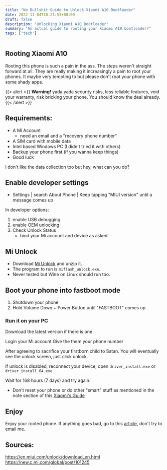 ```yaml
---
title: "No Bullshit Guide to Unlock Xiaomi A10 Bootloader"
date: 2022-11-04T10:21:53+08:00
draft: false
description: "Unlocking Xiaomi A10 Bootloader"
summary: "An actual guide to rooting your Xiaomi A10 bootloader?"
tags: ['tech']
---
```


## Rooting Xiaomi A10

Rooting this phone is such a pain in the ass. The steps 
weren't straight forward at all. They are really making it 
increasingly a pain to root your phones. It maybe very 
tempting to but please don't root your phone with some 
shady apps.

{{< alert >}}
**Warning!** yada yada security risks, less reliable 
features, void your warranty, risk bricking your phone.
You should know the deal already.
{{< /alert >}}

## Requirements:

-   A Mi Account
    -   need an email and a "recovery phone number"
-   A SIM card with mobile data
-   Intel based Windows PC (I didn't tried it with others)
-   Backup your phone first (if you wanna keep things)
-   Good luck

I don't like the data collection too but hey, what can you 
do?

## Enable developer settings

-   Settings | search About Phone | Keep tapping "MIUI 
version" until a message comes up

In developer options:

1.  enable USB debugging
2.  enable OEM unlocking
3.  Check Unlock Status
    -   bind your Mi account and device as asked

## Mi Unlock

-   Download [Mi Unlock](https://en.miui.com/unlock/download_en.html)
    and unzip it.
-   The program to run is `miflash_unlock.exe`.
-   Never tested but Wine on Linux should run too.

## Boot your phone into fastboot mode

1.  Shutdown your phone
2.  Hold Volume Down + Power Button until "FASTBOOT" comes up

### Run it on your PC

Download the latest version if there is one 

Login your Mi account Give the them your phone number

After agreeing to sacrifice your firstborn child to Satan. 
You will eventually see the unlock screen, just click 
unlock. 

If unlock is disabled, reconnect your device, open
`driver_install.exe` or `driver_install_64.exe`

Wait for 168 hours (7 days) and try again.

-   Don't reset your phone or do other "smart" stuff as mentioned in
    the note section of this [Xiaomi's
    Guide](https://new.c.mi.com/global/post/101245)

## Enjoy

Enjoy your rooted phone. If anything goes bad, go to this
[article](https://new.c.mi.com/global/post/101245), don't try to email
me.

## Sources:

<https://en.miui.com/unlock/download_en.html>
<https://new.c.mi.com/global/post/101245>
